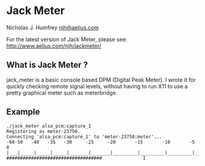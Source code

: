 Jack Meter
==========
Nicholas J. Humfrey <njh@aelius.com>

For the latest version of Jack Meter, please see:
<http://www.aelius.com/njh/jackmeter/>


What is Jack Meter ?
--------------------

jack_meter is a basic console based DPM (Digital Peak Meter).  I wrote
it for quickly checking remote signal levels, without having to run X11
to use a pretty graphical meter such as meterbridge.



Example
-------

    ./jack_meter alsa_pcm:capture_1
    Registering as meter-23750.
    Connecting 'alsa_pcm:capture_1' to 'meter-23750:meter'...
    -60-50   -40   -35   -30     -25     -20       -15       -10       -5         0
    |___|_____|_____|_____|_______|_______|_________|_________|_________|_________|
    ###################################               I                             
